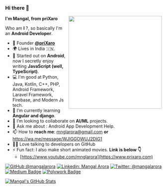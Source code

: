 ### Hi there 👋

**I'm Mangal, from priXaro**
<img src="https://raw.githubusercontent.com/samtstern/samtstern/master/SparkyWFH-01.png" align="right" width="300px"></img>

Who am **I** ?, so basically I'm an **Android Developer**.

- 💼 Founder **[@priXaro](https://www.prixaro.com)**
- 🌍 Lives in India 🇮🇳.
- 🔭 Started out on **Android**, now I secretly enjoy writing **JavaScript (well, TypeScript)**.
- 💻 I'm good at Python, Java, Kotlin, C++, PHP, Android Framework, Laravel Framework, Firebase, and Modern Js tech.
- 🌱 I’m currently learning **Angular and django**.
- 👯 I’m looking to collaborate on **AI/ML** projects.
- 💬 Ask me about : Android App Development Help.
- 📫 How to **reach me**: mnglarora@gmail.com **or** https://wa.me/message/WJIGGOWUJ2DIG1
- 👩‍💻 Love talking to developers on GitHub
- ⚡ Fun fact: I also make short animated movies. **Link is below 👇**
  - [https://www.youtube.com/mnglarora](https://www.prixaro.com)

[![GitHub @mangalarora](https://img.shields.io/github/followers/mangalarora?label=follow&style=social)](https://github.com/mangalarora)
[![Linkedin: Mangal Arora](https://img.shields.io/badge/-MangalArora-blue?style=flat-square&logo=Linkedin&logoColor=white&link=https://www.linkedin.com/in/MangalArora/)](https://www.linkedin.com/in/MangalArora/)
[![Twitter: @mangalarora](https://img.shields.io/twitter/follow/mangalarora?style=social)](https://twitter.com/mangalarora)
[![Medium Badge](https://img.shields.io/badge/-@mangalarora-black?style=flat-square&labelColor=000000&logo=Medium&link=https://medium.com/@mangalarora)](https://medium.com/@mangalarora)
[![Polywork Badge](https://img.shields.io/badge/-mangalarora-orange?style=flat-square&logo=polywork&logoColor=black&link=http://polywork.com/mangalarora)](http://polywork.com/mangalarora)
  

[![Mangal's GitHub Stats](https://github-readme-stats.vercel.app/api?username=mangalarora&hide=issues&count_private=true&show_icons=true&theme=calm)](https://github.com/mangalarora/github-readme-stats)








